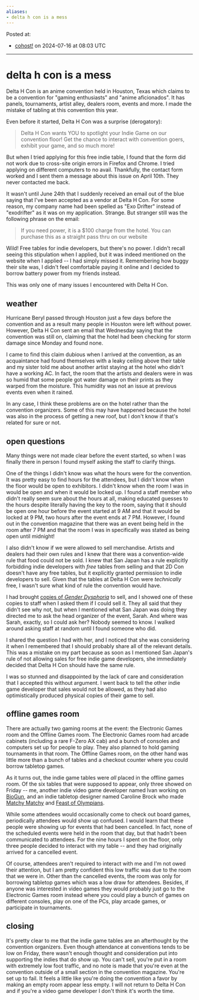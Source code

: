 ```yaml
---
aliases:
- delta h con is a mess
---
```


Posted at:
- [cohost!](https://cohost.org/exodrifter/post/6903427-delta-h-con-is-a-m) on 2024-07-16 at 08:03 UTC

---

# delta h con is a mess

Delta H Con is an anime convention held in Houston, Texas which claims to be a convention for "gaming enthusiasts" and "anime aficionados". It has panels, tournaments, artist alley, dealers room, events and more. I made the mistake of tabling at this convention this year.

Even before it started, Delta H Con was a surprise (derogatory):

> Delta H Con wants YOU to spotlight your Indie Game on our convention floor! Get the chance to interact with convention goers, exhibit your game, and so much more!

But when I tried applying for this free indie table, I found that the form did not work due to cross-site origin errors in Firefox and Chrome. I tried applying on different computers to no avail. Thankfully, the contact form worked and I sent them a message about this issue on April 10th. They never contacted me back.

It wasn't until June 24th that I suddenly received an email out of the blue saying that I've been accepted as a vendor at Delta H Con. For some reason, my company name had been spelled as "Exo Drifter" instead of "exodrifter" as it was on my application. Strange. But stranger still was the following phrase on the email:

> If you need power, it is a $100 charge from the hotel. You can purchase this as a straight pass thru on our website

Wild! Free tables for indie developers, but there's no power. I didn't recall seeing this stipulation when I applied, but it was indeed mentioned on the website when I applied -- I had simply missed it. Remembering how buggy their site was, I didn't feel comfortable paying it online and I decided to borrow battery power from my friends instead.

This was only one of many issues I encountered with Delta H Con.

## weather

Hurricane Beryl passed through Houston just a few days before the convention and as a result many people in Houston were left without power. However, Delta H Con sent an email that Wednesday saying that the convention was still on, claiming that the hotel had been checking for storm damage since Monday and found none.

I came to find this claim dubious when I arrived at the convention, as an acquaintance had found themselves with a leaky ceiling above their table and my sister told me about another artist staying at the hotel who didn't have a working AC. In fact, the room that the artists and dealers were in was so humid that some people got water damage on their prints as they warped from the moisture. This humidity was not an issue at previous events even when it rained.

In any case, I think these problems are on the hotel rather than the convention organizers. Some of this may have happened because the hotel was also in the process of getting a new roof, but I don't know if that's related for sure or not.

## open questions

Many things were not made clear before the event started, so when I was finally there in person I found myself asking the staff to clarify things.

One of the things I didn't know was what the hours were for the convention. It was pretty easy to find hours for the attendees, but I didn't know when the floor would be open to exhibitors. I didn't know when the room I was in would be open and when it would be locked up. I found a staff member who didn't really seem sure about the hours at all, making educated guesses to the hours despite literally having the key to the room, saying that it should be open one hour before the event started at 9 AM and that it would be locked at 9 PM, two hours after the event ends at 7 PM. However, I found out in the convention magazine that there was an event being held in the room after 7 PM and that the room I was in specifically was stated as being open until midnight!

I also didn't know if we were allowed to sell merchandise. Artists and dealers had their own rules and I knew that there was a convention-wide rule that food could not be sold. I knew that San Japan has a rule explicitly forbidding indie developers with _free_ tables from selling and that 2D Con doesn't have any free tables, but it explicitly granted permission to indie developers to sell. Given that the tables at Delta H Con were _technically_ free, I wasn't sure what kind of rule the convention would have.

I had brought [copies of _Gender Dysphoria_](https://cohost.org/exodrifter/post/5162027-gender-dysphoria-tap) to sell, and I showed one of these copies to staff when I asked them if I could sell it. They all said that they didn't see why not, but when I mentioned what San Japan was doing they directed me to ask the head organizer of the event, Sarah. And where was Sarah, exactly, so I could ask her? Nobody seemed to know. I walked around asking staff at random until I found someone who did.

I shared the question I had with her, and I noticed that she was considering it when I remembered that I should probably share all of the relevant details. This was a mistake on my part because as soon as I mentioned San Japan's rule of not allowing sales for free indie game developers, she immediately decided that Delta H Con should have the same rule.

I was so stunned and disappointed by the lack of care and consideration that I accepted this without argument. I went back to tell the other indie game developer that sales would not be allowed, as they had also optimistically produced physical copies of their game to sell.

## offline games room

There are actually two gaming rooms at the event: the Electronic Games room and the Offline Games room. The Electronic Games room had arcade cabinets (including a rare F-Zero AX cab) and a bunch of consoles and computers set up for people to play. They also planned to hold gaming tournaments in that room. The Offline Games room, on the other hand was little more than a bunch of tables and a checkout counter where you could borrow tabletop games.

As it turns out, the indie game tables were _all_ placed in the offline games room. Of the six tables that were supposed to appear, only three showed on Friday -- me, another indie video game developer named Ivan working on [BioGun](https://store.steampowered.com/app/1219240/BioGun/), and an indie tabletop designer named Caroline Brock who made [Matchy Matchy](https://boardgamegeek.com/boardgame/377888/matchy-matchy) and [Feast of Olympians](https://boardgamegeek.com/boardgame/377889/feast-of-olympians).

While some attendees would occasionally come to check out board games, periodically attendees would show up confused. I would learn that these people were showing up for events that had been cancelled. In fact, none of the scheduled events were held in the room that day, but that hadn't been communicated to attendees. For the nine hours I spent on the floor, only three people decided to interact with my table -- and they had originally arrived for a cancelled event.

Of course, attendees aren't required to interact with me and I'm not owed their attention, but I am pretty confident this low traffic was due to the room that we were in. Other than the cancelled events, the room was only for borrowing tabletop games which was a low draw for attendees. Besides, if anyone was interested in video games they would probably just go to the Electronic Games room instead where you could play a bunch of games on different consoles, play on one of the PCs, play arcade games, or participate in tournaments.

## closing

It's pretty clear to me that the indie game tables are an afterthought by the convention organizers. Even though attendance at conventions tends to be low on Friday, there wasn't enough thought and consideration put into supporting the indies that do show up. You can't sell, you're put in a room with extremely low foot traffic, and no note is made that you're even at the convention outside of a small section in the convention magazine. You're set up to fail. It feels a little like you're doing the convention a favor by making an empty room appear less empty. I will not return to Delta H Con and if you're a video game developer I don't think it's worth the time.
